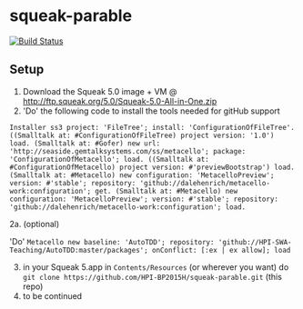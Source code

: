 # squeak-parable 
[![Build Status](https://travis-ci.org/HPI-BP2015H/squeak-parable.png?branch=master)](https://travis-ci.org/HPI-BP2015H/squeak-parable)


## Setup

1. Download the Squeak 5.0 image + VM @ http://ftp.squeak.org/5.0/Squeak-5.0-All-in-One.zip
2. 'Do' the following code to install the tools needed for gitHub support

`Installer ss3
project: 'FileTree';
install: 'ConfigurationOfFileTree'.
((Smalltalk at: #ConfigurationOfFileTree) project version: '1.0') load.
(Smalltalk at: #Gofer) new
url: 'http://seaside.gemtalksystems.com/ss/metacello'; package: 'ConfigurationOfMetacello';
load.
((Smalltalk at: #ConfigurationOfMetacello) project version: #'previewBootstrap') load.
(Smalltalk at: #Metacello) new
configuration: 'MetacelloPreview';
version: #'stable';
repository: 'github://dalehenrich/metacello-work:configuration'; get.
(Smalltalk at: #Metacello) new
configuration: 'MetacelloPreview';
version: #'stable';
repository: 'github://dalehenrich/metacello-work:configuration'; load. `

2a. (optional)

'Do' 
`Metacello new
  baseline: 'AutoTDD';
  repository: 'github://HPI-SWA-Teaching/AutoTDD:master/packages';
  onConflict: [:ex | ex allow];
  load`

3. in your Squeak 5.app in `Contents/Resources` (or wherever you want) do `git clone https://github.com/HPI-BP2015H/squeak-parable.git` (this repo)
4. to be continued
